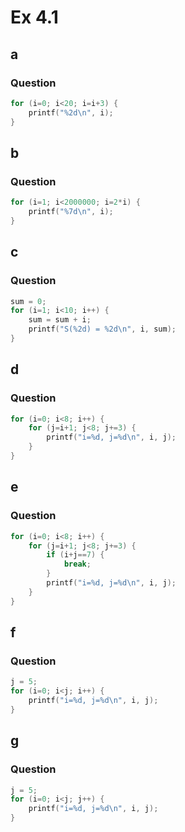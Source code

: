# Ex 4.1

## a

### Question

``` c
for (i=0; i<20; i=i+3) {
    printf("%2d\n", i);
}
```



## b

### Question

```c
for (i=1; i<2000000; i=2*i) {
    printf("%7d\n", i);
}
```

   



## c

### Question

``` c
sum = 0;
for (i=1; i<10; i++) {
    sum = sum + i;
    printf("S(%2d) = %2d\n", i, sum);
}
```



## d

### Question

```c
for (i=0; i<8; i++) {
    for (j=i+1; j<8; j+=3) {
        printf("i=%d, j=%d\n", i, j);
    }
}
```

## e

### Question

```c
for (i=0; i<8; i++) {
    for (j=i+1; j<8; j+=3) {
        if (i+j==7) {
            break;
        }
        printf("i=%d, j=%d\n", i, j);
    }
}
```

## f

### Question

``` c
j = 5;
for (i=0; i<j; i++) {
    printf("i=%d, j=%d\n", i, j);
}
```

## g

### Question

```c
j = 5;
for (i=0; i<j; j++) {
    printf("i=%d, j=%d\n", i, j);
}
```
